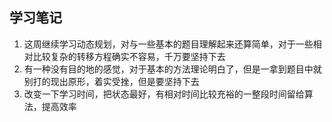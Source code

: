 ## 学习笔记
1. 这周继续学习动态规划，对与一些基本的题目理解起来还算简单，对于一些相对比较复杂的转移方程确实不容易，千万要坚持下去
2. 有一种没有目的地的感觉，对于基本的方法理论明白了，但是一拿到题目中就别打的现出原形，着实受挫，但是要坚持下去
3. 改变一下学习时间，把状态最好，有相对时间比较充裕的一整段时间留给算法，提高效率